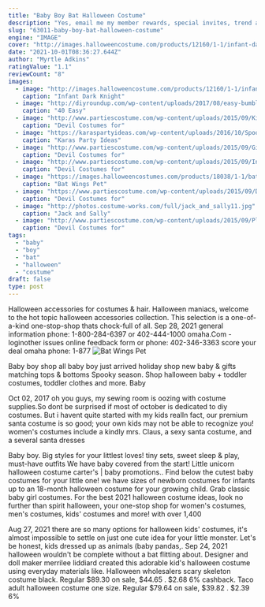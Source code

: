 ```yaml
---
title: "Baby Boy Bat Halloween Costume"
description: "Yes, email me my member rewards, special invites, trend alerts and more. Your inbox is about to get a lot more stylish!"
slug: "63011-baby-boy-bat-halloween-costume"
engine: "IMAGE"
cover: "http://images.halloweencostume.com/products/12160/1-1/infant-dark-knight-rises-batman-costume.jpg"
date: "2021-10-01T08:36:27.644Z"
author: "Myrtle Adkins"
ratingValue: "1.1"
reviewCount: "8"
images:
  - image: "http://images.halloweencostume.com/products/12160/1-1/infant-dark-knight-rises-batman-costume.jpg"
    caption: "Infant Dark Knight"
  - image: "http://diyroundup.com/wp-content/uploads/2017/08/easy-bumble-bee-costume.jpg"
    caption: "40 Easy"
  - image: "http://www.partiescostume.com/wp-content/uploads/2015/09/Kids-Devil-Costumes.jpg"
    caption: "Devil Costumes for"
  - image: "https://karaspartyideas.com/wp-content/uploads/2016/10/Spooky-Halloween-Party-via-Karas-Party-Ideas-KarasPartyIdeas.com9_.jpeg"
    caption: "Karas Party Ideas"
  - image: "http://www.partiescostume.com/wp-content/uploads/2015/09/Girls-Devil-Costume.jpg"
    caption: "Devil Costumes for"
  - image: "http://www.partiescostume.com/wp-content/uploads/2015/09/Infant-Devil-Costume.jpg"
    caption: "Devil Costumes for"
  - image: "https://images.halloweencostumes.com/products/18038/1-1/bat-wings-pet-costume.jpg"
    caption: "Bat Wings Pet"
  - image: "https://www.partiescostume.com/wp-content/uploads/2015/09/Devil-Costume-Women.jpg"
    caption: "Devil Costumes for"
  - image: "http://photos.costume-works.com/full/jack_and_sally11.jpg"
    caption: "Jack and Sally"
  - image: "http://www.partiescostume.com/wp-content/uploads/2015/09/Plus-Size-Devil-Costume.jpg"
    caption: "Devil Costumes for"
tags:
  - "baby"
  - "boy"
  - "bat"
  - "halloween"
  - "costume"
draft: false
type: post
---
```


Halloween accessories for costumes & hair. Halloween maniacs, welcome to the hot topic halloween accessories collection. This selection is a one-of-a-kind one-stop-shop thats chock-full of all. Sep 28, 2021 general information phone: 1-800-284-6397 or 402-444-1000 omaha.Com - loginother issues online feedback form or phone: 402-346-3363 score your deal omaha phone: 1-877
![Bat Wings Pet](https://images.halloweencostumes.com/products/18038/1-1/bat-wings-pet-costume.jpg "Bat Wings Pet")

Baby boy shop all baby boy just arrived holiday shop new baby &amp; gifts matching tops &amp; bottoms  Spooky season. Shop halloween baby + toddler costumes, toddler clothes and more. Baby
<!--inArticleAds-->

<!--galleryOne-->

Oct 02, 2017 oh you guys, my sewing room is oozing with costume supplies.So dont be surprised if most of october is dedicated to diy costumes. But i havent quite started with my kids realIn fact, our premium santa costume is so good; your own kids may not be able to recognize you! women's costumes include a kindly mrs. Claus, a sexy santa costume, and a several santa dresses
<!--inArticleAds-->

<!--galleryTwo-->

Baby boy. Big styles for your littlest loves! tiny sets, sweet sleep & play, must-have outfits We have baby covered from the start! Little unicorn halloween costume carter's | baby promotions.. Find below the cutest baby costumes for your little one! we have sizes of newborn costumes for infants up to an 18-month halloween costume for your growing child. Grab classic baby girl costumes. For the best 2021 halloween costume ideas, look no further than spirit halloween, your one-stop shop for women's costumes, men's costumes, kids' costumes and more! with over 1,400
<!--galleryThree-->

Aug 27, 2021 there are so many options for halloween kids' costumes, it's almost impossible to settle on just one cute idea for your little monster. Let's be honest, kids dressed up as animals (baby pandas,. Sep 24, 2021 halloween wouldn't be complete without a bat flitting about. Designer and doll maker merrilee liddiard created this adorable kid's halloween costume using everyday materials like. Halloween wholesalers scary skeleton costume black. Regular $89.30 on sale, $44.65 . $2.68  6% cashback. Taco adult halloween costume one size. Regular $79.64 on sale, $39.82 . $2.39  6%